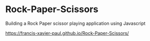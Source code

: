 # Rock-Paper-Scissors

Building a Rock Paper scissor playing application using Javascript

https://francis-xavier-paul.github.io/Rock-Paper-Scissors/
